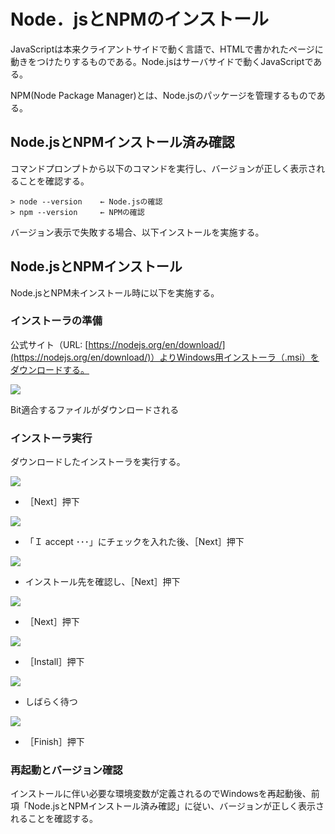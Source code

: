 # Node．jsとNPMのインストール

 JavaScriptは本来クライアントサイドで動く言語で、HTMLで書かれたページに動きをつけたりするものである。Node.jsはサーバサイドで動くJavaScriptである。

 NPM(Node Package Manager)とは、Node.jsのパッケージを管理するものである。

## Node.jsとNPMインストール済み確認

 コマンドプロンプトから以下のコマンドを実行し、バージョンが正しく表示されることを確認する。

```
> node --version    ← Node.jsの確認
> npm --version     ← NPMの確認
```

 バージョン表示で失敗する場合、以下インストールを実施する。

## Node.jsとNPMインストール

 Node.jsとNPM未インストール時に以下を実施する。

### インストーラの準備

 公式サイト（URL: [https://nodejs.org/en/download/](https://nodejs.org/en/download/)）よりWindows用インストーラ（.msi）をダウンロードする。

![](../../img/win/w05njs01.png)

Bit適合するファイルがダウンロードされる


### インストーラ実行

 ダウンロードしたインストーラを実行する。

![](../../img/win/w05njs02.png)

-  ［Next］押下



![](../../img/win/w05njs03.png)

-  「Ｉ accept ･･･」にチェックを入れた後、［Next］押下



![](../../img/win/w05njs04.png)

-  インストール先を確認し、［Next］押下



![](../../img/win/w05njs05.png)

-  ［Next］押下



![](../../img/win/w05njs06.png)

-  ［Install］押下



![](../../img/win/w05njs07.png)

-  しばらく待つ



![](../../img/win/w05njs08.png)

-  ［Finish］押下



### 再起動とバージョン確認

 インストールに伴い必要な環境変数が定義されるのでWindowsを再起動後、前項「Node.jsとNPMインストール済み確認」に従い、バージョンが正しく表示されることを確認する。

